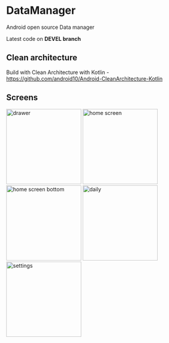 # DataManager
Android open source Data manager 
  
  
Latest code on **DEVEL branch**  
  
  
  
## Clean architecture  
Build with Clean Architecture with Kotlin - https://github.com/android10/Android-CleanArchitecture-Kotlin
  
  
## Screens
<p float="center">
    <img width="200" alt="drawer" src="https://user-images.githubusercontent.com/15018356/45687803-fa3e5680-bb4f-11e8-9ba6-58e178e97b40.png">
  
  <img width="200" alt="home screen" src="https://user-images.githubusercontent.com/15018356/45687769-ded34b80-bb4f-11e8-8250-c70c61d89498.png"> 
  
  <img width="200" alt="home screen bottom" src="https://user-images.githubusercontent.com/15018356/45687828-0de9bd00-bb50-11e8-97f6-f99e363401b4.png"> 
  
  <img width="200" alt="daily" src="https://user-images.githubusercontent.com/15018356/45687888-38d41100-bb50-11e8-9448-c733d13fb8a7.png">

  <img width="200" alt="settings" src="https://user-images.githubusercontent.com/15018356/45687939-530def00-bb50-11e8-9459-07107597905a.png"> 
  
</p>
